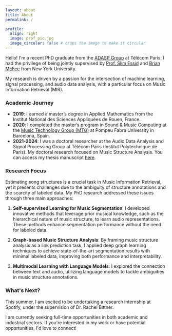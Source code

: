 ```yaml
---
layout: about
title: About
permalink: /

profile:
  align: right
  image: prof_pic.jpg
  image_circular: false # crops the image to make it circular
---
```


Hello! I'm a recent PhD graduate from the [ADASP Group](https://adasp.telecom-paris.fr/) at Télécom Paris. I had the privilege of being jointly supervised by [Prof. Slim Essid](https://slimessid.github.io/research/) and [Brian McFee](https://brianmcfee.net/) from New York University.

My research is driven by a passion for the intersection of machine learning, signal processing, and audio data analysis, with a particular focus on Music Information Retrieval (MIR).

### Academic Journey

- **2019**: I earned a master’s degree in Applied Mathematics from the Institut National des Sciences Appliquées de Rouen, France.
- **2020**: I completed the master’s program in Sound & Music Computing at the [Music Technology Group (MTG)](https://www.upf.edu/web/mtg/) at Pompeu Fabra University in Barcelona, Spain.
- **2021-2024**: I was a doctoral researcher at the Audio Data Analysis and Signal Processing Group at Télécom Paris (Institut Polytechnique de Paris). My doctoral research focused on Music Structure Analysis. You can access my thesis manuscript [here](https://theses.hal.science/tel-04980794/).

### Research Focus

Estimating song structures is a crucial task in Music Information Retrieval, yet it presents challenges due to the ambiguity of structure annotations and the scarcity of labeled data. My PhD research addressed these issues through three main approaches:

1. **Self-supervised Learning for Music Segmentation**: I developed innovative methods that leverage prior musical knowledge, such as the hierarchical nature of music structure, to learn audio representations. These methods enhance segmentation performance without the need for labeled data.

2. **Graph-based Music Structure Analysis**: By framing music structure analysis as a link prediction task, I applied deep graph learning techniques to achieve state-of-the-art segmentation results with minimal labeled data, improving both performance and interpretability.

3. **Multimodal Learning with Language Models**: I explored the connection between text and audio, utilizing language models to tackle ambiguities in music structure annotations.

### What's Next?

This summer, I am excited to be undertaking a research internship at Spotify, under the supervision of Dr. Rachel Bittner.

I am currently seeking full-time opportunities in both academic and industrial sectors. If you're interested in my work or have potential opportunities, I'd love to connect!